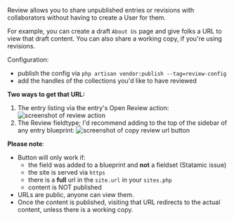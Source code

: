 Review allows you to share unpublished entries or revisions with collaborators without having to create a User for them.

For example, you can create a draft `About Us` page and give folks a URL to view that draft content. You can also share a working copy, if you're using revisions.

Configuration:
* publish the config via `php artisan vendor:publish --tag=review-config`
* add the handles of the collections you'd like to have reviewed

**Two ways to get that URL:**

1. The entry listing via the entry's Open Review action: ![screenshot of review action](https://github.com/transformstudios/statamic-review/raw/main/img/Open%20Review%20Action.png "Review Action")
2. The Review fieldtype; I'd recommend adding to the top of the sidebar of any entry blueprint: ![screenshot of copy review url button](https://github.com/transformstudios/statamic-review/raw/main/img/Copy%20URL%20Button.png "Copy Review URL Button")

**Please note**:

* Button will only work if:
  * the field was added to a blueprint and **not** a fieldset (Statamic issue)
  * the site is served via `https`
  * there is a **full** url in the `site.url` in your `sites.php`
  * content is NOT published
* URLs are public, anyone can view them.
* Once the content is published, visiting that URL redirects to the actual content, unless there is a working copy.
